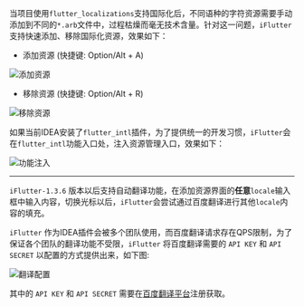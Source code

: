 当项目使用`flutter_localizations`支持国际化后，不同语种的字符资源需要手动添加到不同的`*.arb`文件中，过程枯燥而毫无技术含量。针对这一问题，`iFlutter`支持快速添加、移除国际化资源，效果如下：

- 添加资源 (快捷键: Option/Alt + A)

![添加资源](https://cdn.jsdelivr.net/gh/YangLang116/iFlutter/doc/configs/intl_add.gif)

- 移除资源 (快捷键: Option/Alt + R)

![移除资源](https://cdn.jsdelivr.net/gh/YangLang116/iFlutter/doc/configs/intl_remove.gif)


如果当前IDEA安装了`flutter_intl`插件，为了提供统一的开发习惯，`iFlutter`会在`flutter_intl`功能入口处，注入资源管理入口，效果如下：

![功能注入](https://cdn.jsdelivr.net/gh/YangLang116/iFlutter/doc/configs/intl_inject.png)

---

`iFlutter-1.3.6` 版本以后支持自动翻译功能，在添加资源界面的**任意**`locale`输入框中输入内容，切换光标以后，`iFlutter`会尝试通过百度翻译进行其他`locale`内容的填充。

`iFlutter` 作为IDEA插件会被多个团队使用，而百度翻译请求存在QPS限制，为了保证各个团队的翻译功能不受限，`iFlutter` 将百度翻译需要的 `API KEY` 和 `API SECRET` 以配置的方式提供出来，如下图:

![翻译配置](https://cdn.jsdelivr.net/gh/YangLang116/iFlutter/doc/configs/intl_config.png)

其中的 `API KEY` 和 `API SECRET` 需要在[百度翻译平台](https://api.fanyi.baidu.com/product/11)注册获取。
